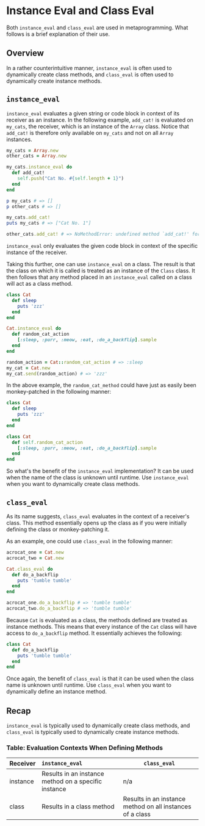 # Instance Eval and Class Eval
Both `instance_eval` and `class_eval` are used in metaprogramming. What follows is a brief explanation of their use.

## Overview

In a rather counterintuitive manner, `instance_eval` is often used to dynamically create class methods, and `class_eval` is often used to dynamically create instance methods.

## `instance_eval`
`instance_eval` evaluates a given string or code block in context of its receiver as an instance. In the following example, `add_cat!` is evaluated on `my_cats`, the receiver, which is an instance of the `Array` class. Notice that `add_cat!` is therefore only available on `my_cats` and not on all `Array` instances.

```ruby
my_cats = Array.new
other_cats = Array.new

my_cats.instance_eval do
  def add_cat!
    self.push("Cat No. #{self.length + 1}")
  end
end

p my_cats # => []
p other_cats # => []

my_cats.add_cat!
puts my_cats # => ["Cat No. 1"]

other_cats.add_cat! # => NoMethodError: undefined method `add_cat!' for []:Array
```

`instance_eval` only evaluates the given code block in context of the specific instance of the receiver.

Taking this further, one can use `instance_eval` on a class. The result is that the class on which it is called is treated as an instance of the `Class` class. It then follows that any method placed in an `instance_eval` called on a class will act as a class method.

```ruby
class Cat
  def sleep
    puts 'zzz'
  end
end

Cat.instance_eval do
  def random_cat_action
    [:sleep, :purr, :meow, :eat, :do_a_backflip].sample
  end
end

random_action = Cat::random_cat_action # => :sleep
my_cat = Cat.new
my_cat.send(random_action) # => 'zzz'
```

In the above example, the `random_cat_method` could have just as easily been monkey-patched in the following manner:

```ruby
class Cat
  def sleep
    puts 'zzz'
  end
end

class Cat
  def self.random_cat_action
    [:sleep, :purr, :meow, :eat, :do_a_backflip].sample
  end
end
```
So what's the benefit of the `instance_eval` implementation? It can be used when the name of the class is unknown until runtime. Use `instance_eval` when you want to dynamically create class methods.

## `class_eval`
As its name suggests, `class_eval` evaluates in the context of a receiver's class. This method essentially opens up the class as if you were initially defining the class or monkey-patching it.

As an example, one could use `class_eval` in the following manner:

```ruby
acrocat_one = Cat.new
acrocat_two = Cat.new

Cat.class_eval do
  def do_a_backflip
    puts 'tumble tumble'
  end
end

acrocat_one.do_a_backflip # => 'tumble tumble'
acrocat_two.do_a_backflip # => 'tumble tumble'
```
Because `Cat` is evaluated as a class, the methods defined are treated as instance methods. This means that every instance of the `Cat` class will have access to `do_a_backflip` method.
It essentially achieves the following:

```ruby
class Cat
  def do_a_backflip
    puts 'tumble tumble'
  end
end
```

Once again, the benefit of `class_eval` is that it can be used when the class name is unknown until runtime. Use `class_eval` when you want to dynamically define an instance method.

## Recap
`instance_eval` is typically used to dynamically create class methods, and `class_eval` is typically used to dynamically create instance methods.

### Table: Evaluation Contexts When Defining Methods
| Receiver      | `instance_eval`                                      | `class_eval`                                              |
| ------------- |:-----------------------------------------------------| --------------------------------------------------------- |
| instance      | Results in an instance method on a specific instance | n/a                                                       |
| class         | Results in a class method                            | Results in an instance method on all instances of a class |
